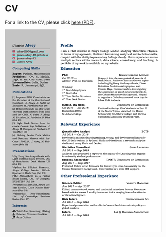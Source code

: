 # CV

For a link to the CV, please click [here (PDF)](https://james-alvey-42.github.io/assets/pdf/cv.pdf).

![cvimg](james-alvey-cv.png)
